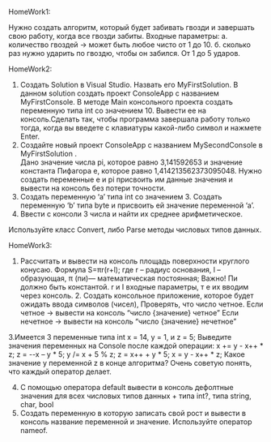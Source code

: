 HomeWork1:

Нужно создать алгоритм, который будет забивать гвозди и завершать свою работу, когда все гвозди забиты.
	Входные параметры:
		а. количество гвоздей -> может быть любое чисто от 1 до 10.
		б. сколько раз нужно ударить по гвоздю, чтобы он забился. От 1 до 5 ударов.

  HomeWork2:  
1. Создать Solution в Visual Studio. Назвать его MyFirstSolution. В данном solution создать проект ConsoleApp с названием MyFirstConsole. В методе Main консольного проекта создать переменную типа int со значением 10. Вывести ее на консоль.Сделать так, чтобы программа завершала работу только тогда, когда вы введете с клавиатуры какой-либо символ и нажмете Enter.
2. Создайте новый проект ConsoleApp с названием MySecondConsole в MyFirstSolution .  
Дано значение числа pi, которое равно 3,141592653 и значение константа Пифагора е, которое  равно 1,414213562373095048. Нужно создать переменные e и pi присвоить им данные значения и вывести на консоль без потери точности.
3. Создать переменную ‘a’ типа int со значением 3. Создать переменную ‘b’ типа byte и присвоить ей значение переменной ‘a’.
4. Ввести с консоли 3 числа и найти их среднее арифметическое.

Используйте класс Convert, либо Parse методы числовых типов данных.

HomeWork3:


1.  Рассчитать и вывести на консоль площадь поверхности круглого конусаю.
Формула S=πr(r+l);
где r – радиус основания, l – образующая, π (пи)— математическая постоянная;
Важно! Πи должно быть константой. r и I входные параметры, т е их вводим через консоль.
      2. Создать консольное приложение, которое будет ожидать ввода символов (чисел),
Проверять, что число четное.
  Если четное -> вывести на консоль “число {значение} четное”
  Если нечетное -> вывести на консоль “число {значение} нечетное”

3.Имеется 3 переменные типа int x = 14, y = 1, и z = 5; 
Выведите значения переменных на Console после каждой операции:
x += y - x++ * z; 
z = --x – y * 5; 
y /= x + 5 % z; 
z = x++ + y * 5; 
x = y - x++ * z; 
Какое значение у переменной z в конце алгоритма? Очень советую понять, что каждый оператор делает.

4.  С помощью оператора default вывести в консоль дефолтные значения для всех числовых типов данных + типа  int?, типа string, char, bool
5.  Создать переменную в которую записать свой рост и вывести в консоль название переменной и значение. Используйте оператор nameof.
